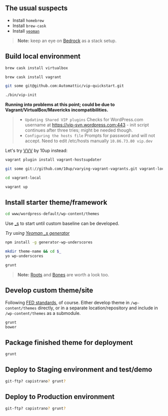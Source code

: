 ## The usual suspects

* Install `homebrew`
* Install `brew-cask`
* Install [`yeoman`](http://yeoman.io/)

> **Note:** keep an eye on [Bedrock](http://roots.io/wordpress-stack/) as a stack setup.


## Build local environment

```bash
brew cask install virtualbox

brew cask install vagrant

git some git@github.com:Automattic/vip-quickstart.git

./bin/vip-init
```

**Running into problems at this point; could be due to Vagrant/VirtualBox/Mavericks incompatibilities.**

> * `Updating Shared VIP plugins`  Checks for WordPress.com username at https://vip-svn.wordpress.com:443 - init script continues after three tries; might be needed though.
> * `Configuring the hosts file`  Prompts for password and will not accept. Need to edit /etc/hosts manually `10.86.73.80 vip.dev`

Let's try [VVV](https://github.com/10up/varying-vagrant-vagrants) by 10up instead:

```bash
vagrant plugin install vagrant-hostsupdater

git some git://github.com/10up/varying-vagrant-vagrants.git vagrant-local

cd vagrant-local

vagrant up
```


## Install starter theme/framework

```bash
cd www/wordpress-default/wp-content/themes
```

Use [_s](https://github.com/automattic/_s) to start until custom baseline can be developed.

_Try using [Yeoman _s generator](https://github.com/kdo/generator-wp-underscores)_
```bash
npm install -g generator-wp-underscores

mkdir theme-name && cd $_
yo wp-underscores

grunt
```

> **Note:** [Roots](http://roots.io/starter-theme/) and [Bones](http://themble.com/bones/) are worth a look too.



## Develop custom theme/site

Following [FED standards](https://github.com/tidaltheory/frontend-code-standards/wiki), of course. Either develop theme in `/wp-content/themes` directly, or in a separate location/repository and include in `/wp-content/themes` as a submodule.

```bash
grunt
bower
```


## Package finished theme for deployment

```bash
grunt
```


## Deploy to Staging environment and test/demo

```bash
git-ftp? capistrano? grunt? 
```


## Deploy to Production environment

```bash
git-ftp? capistrano? grunt? 
```

